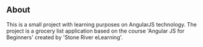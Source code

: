 ## About

This is a small project with learning purposes on AngularJS technology. The project is a grocery list application based on the course 'Angular JS for Beginners' created by 'Stone River eLearning'.